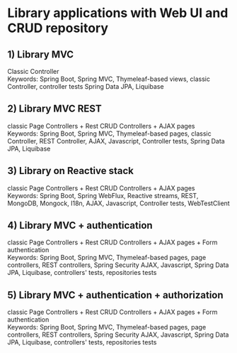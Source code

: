 # Library applications with Web UI and CRUD repository  

## 1) Library MVC 
Classic Controller<br> 
Keywords: Spring Boot, Spring MVC, Thymeleaf-based views, classic Controller, controller tests 
Spring Data JPA, Liquibase

## 2) Library MVC REST 
classic Page Controllers + Rest CRUD Controllers + AJAX pages<br>
Keywords: Spring Boot, Spring MVC, Thymeleaf-based pages, classic Controller, REST Controller, 
AJAX, Javascript, Controller tests, Spring Data JPA, Liquibase

## 3) Library on Reactive stack

classic Page Controllers + Rest CRUD Controllers + AJAX pages<br>
Keywords: Spring Boot, Spring WebFlux, Reactive streams, REST, MongoDB, Mongock, I18n,
AJAX, Javascript, Controller tests, WebTestClient

## 4) Library MVC + authentication

classic Page Controllers + Rest CRUD Controllers + AJAX pages + Form authentication<br>
Keywords: Spring Boot, Spring MVC, Thymeleaf-based pages, page controllers, REST controllers, Spring Security
AJAX, Javascript, Spring Data JPA, Liquibase, controllers' tests, repositories tests

## 5) Library MVC + authentication + authorization

classic Page Controllers + Rest CRUD Controllers + AJAX pages + Form authentication<br>
Keywords: Spring Boot, Spring MVC, Thymeleaf-based pages, page controllers, REST controllers, Spring Security
AJAX, Javascript, Spring Data JPA, Liquibase, controllers' tests, repositories tests
